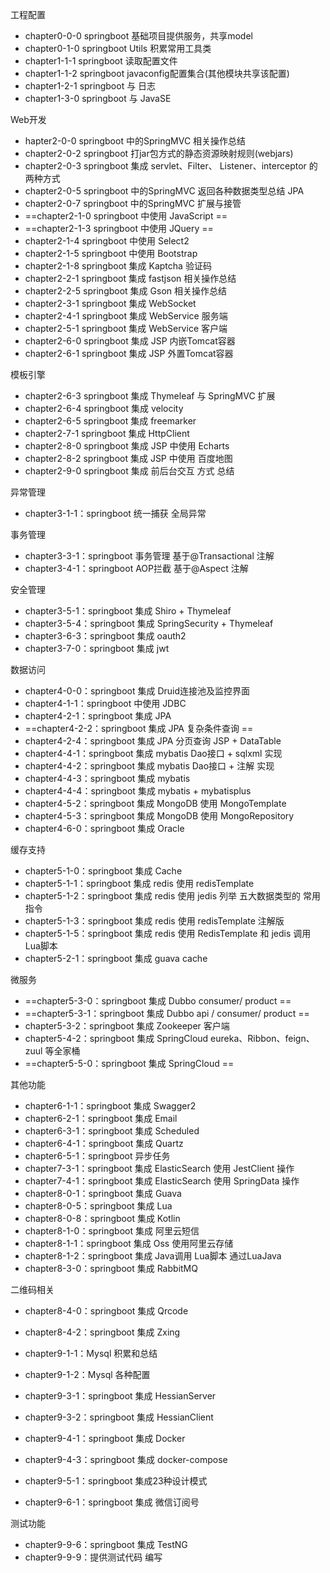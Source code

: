 

工程配置

- chapter0-0-0 springboot 基础项目提供服务，共享model
- chapter0-1-0 springboot Utils 积累常用工具类
- chapter1-1-1 springboot 读取配置文件
- chapter1-1-2 springboot  javaconfig配置集合(其他模块共享该配置)
- chapter1-2-1 springboot  与 日志
- chapter1-3-0 springboot  与  JavaSE
  

Web开发

- hapter2-0-0 springboot  中的SpringMVC  相关操作总结
- chapter2-0-2 springboot  打jar包方式的静态资源映射规则(webjars)
- chapter2-0-3 springboot  集成  servlet、Filter、 Listener、interceptor 的两种方式
- chapter2-0-5 springboot  中的SpringMVC   返回各种数据类型总结 JPA
- chapter2-0-7 springboot  中的SpringMVC 扩展与接管
- ==chapter2-1-0 springboot  中使用 JavaScript ==
- ==chapter2-1-3 springboot  中使用 JQuery ==
- chapter2-1-4 springboot  中使用 Select2
- chapter2-1-5 springboot  中使用 Bootstrap
- chapter2-1-8 springboot  集成 Kaptcha 验证码
- chapter2-2-1 springboot  集成 fastjson  相关操作总结
- chapter2-2-5 springboot  集成 Gson  相关操作总结
- chapter2-3-1 springboot  集成 WebSocket
- chapter2-4-1 springboot  集成 WebService 服务端
- chapter2-5-1 springboot  集成 WebService 客户端
- chapter2-6-0 springboot  集成  JSP 内嵌Tomcat容器
- chapter2-6-1 springboot  集成  JSP 外置Tomcat容器



模板引擎

- chapter2-6-3 springboot  集成  Thymeleaf 与 SpringMVC 扩展
- chapter2-6-4 springboot  集成  velocity
- chapter2-6-5 springboot  集成  freemarker
- chapter2-7-1 springboot  集成 HttpClient
- chapter2-8-0 springboot  集成  JSP 中使用 Echarts
- chapter2-8-2 springboot  集成  JSP 中使用 百度地图
- chapter2-9-0 springboot  集成  前后台交互  方式 总结

异常管理

- chapter3-1-1：springboot 统一捕获 全局异常

事务管理

- chapter3-3-1：springboot  事务管理   基于@Transactional 注解
- chapter3-4-1：springboot  AOP拦截   基于@Aspect 注解



安全管理

- chapter3-5-1：springboot  集成  Shiro +  Thymeleaf
- chapter3-5-4：springboot  集成  SpringSecurity +  Thymeleaf
- chapter3-6-3：springboot  集成  oauth2
- chapter3-7-0：springboot  集成  jwt

数据访问

- chapter4-0-0：springboot 集成  Druid连接池及监控界面
- chapter4-1-1：springboot 中使用 JDBC   
- chapter4-2-1：springboot 集成 JPA  
- ==chapter4-2-2：springboot 集成 JPA  复杂条件查询 ==  
- chapter4-2-4：springboot 集成 JPA 分页查询 JSP + DataTable  
- chapter4-4-1：springboot 集成 mybatis   Dao接口 + sqlxml 实现 
- chapter4-4-2：springboot 集成 mybatis   Dao接口 +  注解 实现
- chapter4-4-3：springboot 集成 mybatis 
- chapter4-4-4：springboot 集成 mybatis + mybatisplus 
- chapter4-5-2：springboot 集成 MongoDB  使用 MongoTemplate
- chapter4-5-3：springboot 集成 MongoDB  使用 MongoRepository
- chapter4-6-0：springboot 集成 Oracle



缓存支持

- chapter5-1-0：springboot 集成 Cache
- chapter5-1-1：springboot 集成 redis     使用 redisTemplate
- chapter5-1-2：springboot 集成 redis     使用 jedis 列举 五大数据类型的 常用指令
- chapter5-1-3：springboot 集成 redis     使用 redisTemplate 注解版
- chapter5-1-5：springboot 集成 redis     使用 RedisTemplate 和 jedis 调用Lua脚本   
- chapter5-2-1：springboot 集成  guava cache



微服务

- ==chapter5-3-0：springboot 集成 Dubbo consumer/ product ==
- ==chapter5-3-1：springboot 集成 Dubbo api / consumer/ product ==
- chapter5-3-2：springboot 集成  Zookeeper 客户端
- chapter5-4-2：springboot 集成  SpringCloud eureka、Ribbon、feign、zuul 等全家桶
- ==chapter5-5-0：springboot 集成  SpringCloud ==



其他功能

- chapter6-1-1：springboot 集成 Swagger2
- chapter6-2-1：springboot 集成 Email
- chapter6-3-1：springboot 集成 Scheduled
- chapter6-4-1：springboot 集成 Quartz
- chapter6-5-1：springboot  异步任务
- chapter7-3-1：springboot 集成 ElasticSearch  使用 JestClient 操作
- chapter7-4-1：springboot 集成 ElasticSearch  使用 SpringData 操作
- chapter8-0-1：springboot 集成 Guava
- chapter8-0-5：springboot 集成 Lua
- chapter8-0-8：springboot 集成 Kotlin
- chapter8-1-0：springboot 集成  阿里云短信
- chapter8-1-1：springboot 集成 Oss  使用阿里云存储
- chapter8-1-2：springboot 集成  Java调用 Lua脚本  通过LuaJava
- chapter8-3-0：springboot 集成 RabbitMQ



二维码相关

- chapter8-4-0：springboot 集成 Qrcode
- chapter8-4-2：springboot 集成 Zxing



- chapter9-1-1：Mysql 积累和总结
- chapter9-1-2：Mysql  各种配置
- chapter9-3-1：springboot 集成 HessianServer
- chapter9-3-2：springboot 集成 HessianClient
- chapter9-4-1：springboot 集成 Docker
- chapter9-4-3：springboot 集成 docker-compose
- chapter9-5-1：springboot 集成23种设计模式
- chapter9-6-1：springboot 集成 微信订阅号
  

测试功能

- chapter9-9-6：springboot 集成 TestNG
- chapter9-9-9：提供测试代码 编写
